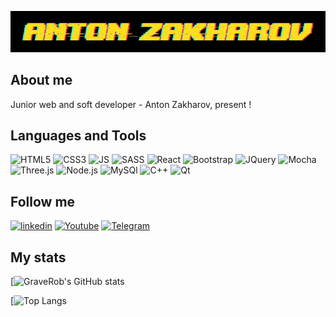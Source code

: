 [![Header](https://github.com/GraveRob/GraveRob/blob/main/assets/glitch.png)](https://www.linkedin.com/in/anton-zakharov-a4b136202/)

## About me
Junior web and soft developer - Anton Zakharov, present !

## Languages and Tools
![HTML5](https://img.shields.io/badge/-HTML5-black?style=for-the-badge&logo=html5)
![CSS3](https://img.shields.io/badge/-CSS-black?style=for-the-badge&logo=css3)
![JS](https://img.shields.io/badge/-JavaScript-black?style=for-the-badge&logo=javascript)
![SASS](https://img.shields.io/badge/-SASS-black?style=for-the-badge&logo=sass)
![React](https://img.shields.io/badge/-React-black?style=for-the-badge&logo=react)
![Bootstrap](https://img.shields.io/badge/-Bootstrap-black?style=for-the-badge&logo=Bootstrap)
![JQuery](https://img.shields.io/badge/-JQuery-black?style=for-the-badge&logo=JQuery)
![Mocha](https://img.shields.io/badge/-Mocha-black?style=for-the-badge&logo=Mocha)
![Three.js](https://img.shields.io/badge/-Three.js-black?style=for-the-badge&logo=Three.js)
![Node.js](https://img.shields.io/badge/-Node.js-black?style=for-the-badge&logo=Node.js)
![MySQl](https://img.shields.io/badge/-MySQl-black?style=for-the-badge&logo=mysql)
![C++](https://img.shields.io/badge/-C++-black?style=for-the-badge&logo=C%2b%2b)
![Qt](https://img.shields.io/badge/-Qt-black?style=for-the-badge&logo=Qt)


## Follow me

[![linkedin](https://img.shields.io/badge/-linkedin-black?style=for-the-badge&logo=linkedin)](https://www.linkedin.com/in/anton-zakharov-a4b136202/)
[![Youtube](https://img.shields.io/badge/-Youtube-black?style=for-the-badge&logo=Youtube)](https://www.youtube.com/channel/UCKuvqIrulhjh-Qf1of3mpRg/featured)
[![Telegram](https://img.shields.io/badge/-Telegram-black?style=for-the-badge&logo=Telegram)](https://t.me/GraveRob)

## My stats

[![GraveRob's GitHub stats](https://github-readme-stats.vercel.app/api?username=GraveRob&show_icons=true&theme=great-gatsby)

[![Top Langs](https://github-readme-stats.vercel.app/api/top-langs/?username=GraveRob&theme=great-gatsby&layout=compact)
